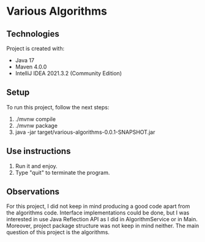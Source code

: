 # Various Algorithms

## Technologies
Project is created with:
* Java 17
* Maven 4.0.0
* IntelliJ IDEA 2021.3.2 (Community Edition)

## Setup
To run this project, follow the next steps:
1. ./mvnw compile
2. ./mvnw package
3. java -jar target/various-algorithms-0.0.1-SNAPSHOT.jar

## Use instructions
1. Run it and enjoy.
2. Type "quit" to terminate the program.

## Observations
For this project, I did not keep in mind producing a good code
apart from the algorithms code. Interface implementations could be done, but
I was interested in use Java Reflection API as I did in AlgorithmService or in
Main. Moreover, project package structure was not keep in mind neither. The 
main question of this project is the algorithms.
